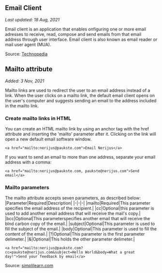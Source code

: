 ## Email Client

*Last updated: 18 Aug, 2021*

Email client is an application that enables onfiguring one or more email adresses to receive, read, compose and send emails from that email address through user interface.
Email client is also known as email reader or mail user agent (MUA).

Source: [Technopedia](https://www.techopedia.com/definition/1656/email-client)

## Mailto attribute

*Added: 3 Nov, 2021*

Mailto links are used to redirect the user to an email address instead of a link. When the user clicks on a mailto link, the default email client opens on the user's computer and suggests sending an email to the address included in the mailto link.

### Create mailto links in HTML

You can create an HTML mailto link by using an anchor tag with the href attribute and inserting the 'mailto' parameter after it. Clicking on the link will open a new default email software window.

```
<a href="mailto:nerijus@paukste.com">Email Nerijus</a>
```

If you want to send an email to more than one address, separate your email address with a comma:

```
<a href="mailto:nerijus@paukste.com, paukste@nerijus.com">Send email</a>
```

### Mailto parameters

The mailto attribute accepts seven parameters, as described below:
|Parameter|Required|Description|
|-|-|-|
|mailto|Required|This parameter specifies the email address of the recipient.|
|cc|Optional|this parameter is used to add another email address that will receive the mail's copy.|
|bcc|Optional|This parameterspecifies another email that will receive the blnd carbon copy of the email.|
|subject|Optional|This parameter is used to fill the subject of the email.|
|body|Optional|This parameter is used to fill the content of the email.|
|?|Optional|This parameter is the first parameter delimeter.|
|&|Optional|This holds the other parameter delimeter.|

```
<a href="mailto:nerijus@paukste.com?cc=paukste@nerijus.com&subject=Hello World&body=What a great day!">Send your feedback by email</a>
```

Source: [simplilearn.com](https://www.simplilearn.com/tutorials/html-tutorial/html-mailto)

<!--## Heading

*Last updated: timestamp*

Copy

Source: []()-->

